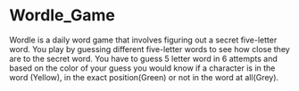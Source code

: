 # Wordle_Game
Wordle is a daily word game that involves figuring out a secret five-letter word. You play by guessing different five-letter words to see how close they are to the secret word. You have to guess 5 letter word in 6 attempts and based on the color of your guess you would know if a character is in the word (Yellow), in the exact position(Green) or not in the word at all(Grey).


